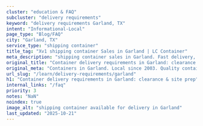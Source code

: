 ```yaml
---
cluster: "education & FAQ"
subcluster: "delivery requirements"
keyword: "delivery requirements Garland, TX"
intent: "Informational-Local"
page_type: "Blog/FAQ"
city: "Garland, TX"
service_type: "shipping container"
title_tag: "Xv1 shipping container Sales in Garland | LC Container"
meta_description: "shipping container sales in Garland. Fast delivery, competitive pricing. Serving delivery requirements area. Quote ID: YAC. Call (214) 524-4168 for your free quote today."
original_title: "Container delivery requirements in Garland: clearance & site prep | LC Container"
original_meta: "Containers in Garland. Local since 2003. Quality containers. Fast delivery. Get your free quote — call (214) 524-4168 today. LC Container — your trusted DFW ..."
url_slug: "/learn/delivery-requirements/garland"
h1: "Container delivery requirements in Garland: clearance & site prep"
internal_links: "/faq"
priority: 3
notes: "NaN"
noindex: true
image_alt: "shipping container available for delivery in Garland"
last_updated: "2025-10-21"
---
```


<!-- TODO: Add unique city/inventory copy, images, and internal links here. -->
